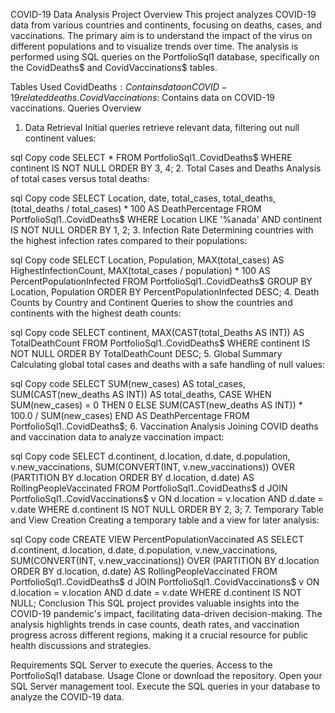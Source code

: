 COVID-19 Data Analysis Project
Overview
This project analyzes COVID-19 data from various countries and continents, focusing on deaths, cases, and vaccinations. The primary aim is to understand the impact of the virus on different populations and to visualize trends over time. The analysis is performed using SQL queries on the PortfolioSql1 database, specifically on the CovidDeaths$ and CovidVaccinations$ tables.

Tables Used
CovidDeaths$: Contains data on COVID-19 related deaths.
CovidVaccinations$: Contains data on COVID-19 vaccinations.
Queries Overview
1. Data Retrieval
Initial queries retrieve relevant data, filtering out null continent values:

sql
Copy code
SELECT *
FROM PortfolioSql1..CovidDeaths$
WHERE continent IS NOT NULL
ORDER BY 3, 4;
2. Total Cases and Deaths
Analysis of total cases versus total deaths:

sql
Copy code
SELECT Location, date, total_cases, total_deaths, (total_deaths / total_cases) * 100 AS DeathPercentage
FROM PortfolioSql1..CovidDeaths$
WHERE Location LIKE '%anada' AND continent IS NOT NULL
ORDER BY 1, 2;
3. Infection Rate
Determining countries with the highest infection rates compared to their populations:

sql
Copy code
SELECT Location, Population, MAX(total_cases) AS HighestInfectionCount, 
       MAX(total_cases / population) * 100 AS PercentPopulationInfected
FROM PortfolioSql1..CovidDeaths$
GROUP BY Location, Population
ORDER BY PercentPopulationInfected DESC;
4. Death Counts by Country and Continent
Queries to show the countries and continents with the highest death counts:

sql
Copy code
SELECT continent, MAX(CAST(total_Deaths AS INT)) AS TotalDeathCount
FROM PortfolioSql1..CovidDeaths$
WHERE continent IS NOT NULL
ORDER BY TotalDeathCount DESC;
5. Global Summary
Calculating global total cases and deaths with a safe handling of null values:

sql
Copy code
SELECT 
    SUM(new_cases) AS total_cases,
    SUM(CAST(new_deaths AS INT)) AS total_deaths,
    CASE 
        WHEN SUM(new_cases) = 0 THEN 0
        ELSE SUM(CAST(new_deaths AS INT)) * 100.0 / SUM(new_cases) 
    END AS DeathPercentage
FROM PortfolioSql1..CovidDeaths$;
6. Vaccination Analysis
Joining COVID deaths and vaccination data to analyze vaccination impact:

sql
Copy code
SELECT d.continent, d.location, d.date, d.population, v.new_vaccinations,
       SUM(CONVERT(INT, v.new_vaccinations)) OVER (PARTITION BY d.location ORDER BY d.location, d.date) AS RollingPeopleVaccinated
FROM PortfolioSql1..CovidDeaths$ d
JOIN PortfolioSql1..CovidVaccinations$ v ON d.location = v.location AND d.date = v.date
WHERE d.continent IS NOT NULL
ORDER BY 2, 3;
7. Temporary Table and View Creation
Creating a temporary table and a view for later analysis:

sql
Copy code
CREATE VIEW PercentPopulationVaccinated AS
SELECT d.continent, d.location, d.date, d.population, v.new_vaccinations,
       SUM(CONVERT(INT, v.new_vaccinations)) OVER (PARTITION BY d.location ORDER BY d.location, d.date) AS RollingPeopleVaccinated
FROM PortfolioSql1..CovidDeaths$ d
JOIN PortfolioSql1..CovidVaccinations$ v ON d.location = v.location AND d.date = v.date
WHERE d.continent IS NOT NULL;
Conclusion
This SQL project provides valuable insights into the COVID-19 pandemic's impact, facilitating data-driven decision-making. The analysis highlights trends in case counts, death rates, and vaccination progress across different regions, making it a crucial resource for public health discussions and strategies.

Requirements
SQL Server to execute the queries.
Access to the PortfolioSql1 database.
Usage
Clone or download the repository.
Open your SQL Server management tool.
Execute the SQL queries in your database to analyze the COVID-19 data.
